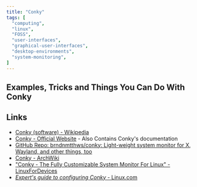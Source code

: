 ```yaml
---
title: "Conky"
tags: [
  "computing",
  "linux",
  "FOSS",
  "user-interfaces",
  "graphical-user-interfaces",
  "desktop-environments",
  "system-monitoring",
]
---
```


## Examples, Tricks and Things You Can Do With Conky

<!--### Show Upgradable Packages on Arch Linux-->

## Links

- [Conky (software) - Wikipedia](https://en.wikipedia.org/wiki/Conky_(software))
- [Conky - Official Website](https://conky.cc/) - Also Contains Conky's documentation
- [GitHub Repo: brndnmtthws/conky: Light-weight system monitor for X, Wayland, and other things, too](https://github.com/brndnmtthws/conky)
- [Conky - ArchWiki](https://wiki.archlinux.org/title/Conky)
- ["Conky - The Fully Customizable System Monitor For Linux" - LinuxForDevices](https://www.linuxfordevices.com/tutorials/linux/conky-customizable-system-monitor)
- [*Expert's guide to configuring Conky* - Linux.com](https://www.linux.com/news/experts-guide-configuring-conky/)

